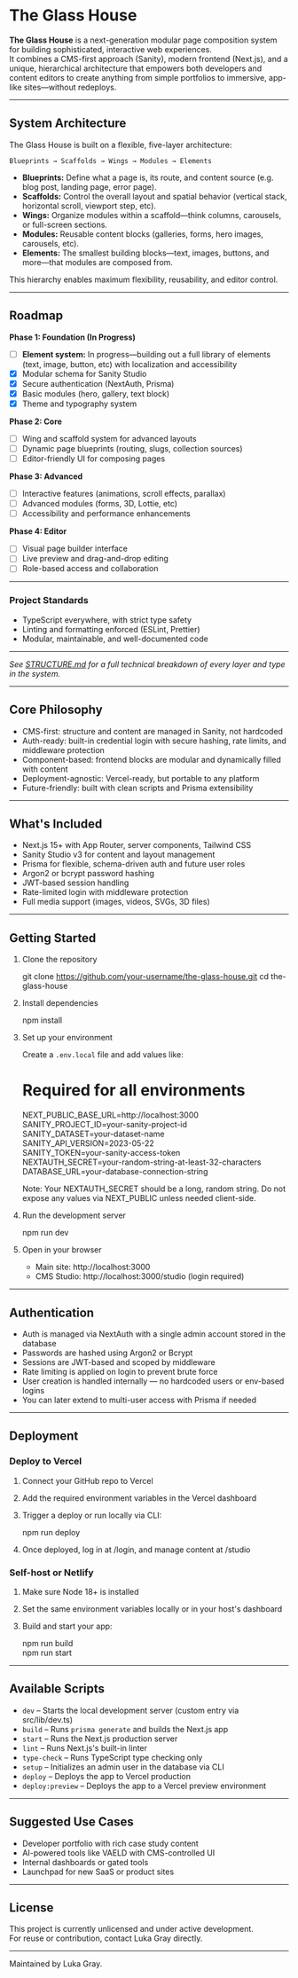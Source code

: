 # The Glass House

**The Glass House** is a next-generation modular page composition system for building sophisticated, interactive web experiences.  
It combines a CMS-first approach (Sanity), modern frontend (Next.js), and a unique, hierarchical architecture that empowers both developers and content editors to create anything from simple portfolios to immersive, app-like sites—without redeploys.

---

## System Architecture

The Glass House is built on a flexible, five-layer architecture:

```
Blueprints → Scaffolds → Wings → Modules → Elements
```

- **Blueprints:** Define what a page is, its route, and content source (e.g. blog post, landing page, error page).
- **Scaffolds:** Control the overall layout and spatial behavior (vertical stack, horizontal scroll, viewport step, etc).
- **Wings:** Organize modules within a scaffold—think columns, carousels, or full-screen sections.
- **Modules:** Reusable content blocks (galleries, forms, hero images, carousels, etc).
- **Elements:** The smallest building blocks—text, images, buttons, and more—that modules are composed from.

This hierarchy enables maximum flexibility, reusability, and editor control.

---

## Roadmap

**Phase 1: Foundation (In Progress)**

- [ ] **Element system:** In progress—building out a full library of elements (text, image, button, etc) with localization and accessibility
- [x] Modular schema for Sanity Studio
- [x] Secure authentication (NextAuth, Prisma)
- [x] Basic modules (hero, gallery, text block)
- [x] Theme and typography system

**Phase 2: Core**

- [ ] Wing and scaffold system for advanced layouts
- [ ] Dynamic page blueprints (routing, slugs, collection sources)
- [ ] Editor-friendly UI for composing pages

**Phase 3: Advanced**

- [ ] Interactive features (animations, scroll effects, parallax)
- [ ] Advanced modules (forms, 3D, Lottie, etc)
- [ ] Accessibility and performance enhancements

**Phase 4: Editor**

- [ ] Visual page builder interface
- [ ] Live preview and drag-and-drop editing
- [ ] Role-based access and collaboration

---

### Project Standards

- TypeScript everywhere, with strict type safety
- Linting and formatting enforced (ESLint, Prettier)
- Modular, maintainable, and well-documented code

---

_See [STRUCTURE.md](./STRUCTURE.md) for a full technical breakdown of every layer and type in the system._

---

## Core Philosophy

- CMS-first: structure and content are managed in Sanity, not hardcoded
- Auth-ready: built-in credential login with secure hashing, rate limits, and middleware protection
- Component-based: frontend blocks are modular and dynamically filled with content
- Deployment-agnostic: Vercel-ready, but portable to any platform
- Future-friendly: built with clean scripts and Prisma extensibility

---

## What's Included

- Next.js 15+ with App Router, server components, Tailwind CSS
- Sanity Studio v3 for content and layout management
- Prisma for flexible, schema-driven auth and future user roles
- Argon2 or bcrypt password hashing
- JWT-based session handling
- Rate-limited login with middleware protection
- Full media support (images, videos, SVGs, 3D files)

---

## Getting Started

1. Clone the repository

   git clone https://github.com/your-username/the-glass-house.git
   cd the-glass-house

2. Install dependencies

   npm install

3. Set up your environment

   Create a `.env.local` file and add values like:

   # Required for all environments

   NEXT_PUBLIC_BASE_URL=http://localhost:3000  
   SANITY_PROJECT_ID=your-sanity-project-id  
   SANITY_DATASET=your-dataset-name  
   SANITY_API_VERSION=2023-05-22  
   SANITY_TOKEN=your-sanity-access-token  
   NEXTAUTH_SECRET=your-random-string-at-least-32-characters
   DATABASE_URL=your-database-connection-string

   Note: Your NEXTAUTH_SECRET should be a long, random string. Do not expose any values via NEXT_PUBLIC unless needed client-side.

4. Run the development server

   npm run dev

5. Open in your browser
   - Main site: http://localhost:3000
   - CMS Studio: http://localhost:3000/studio (login required)

---

## Authentication

- Auth is managed via NextAuth with a single admin account stored in the database
- Passwords are hashed using Argon2 or Bcrypt
- Sessions are JWT-based and scoped by middleware
- Rate limiting is applied on login to prevent brute force
- User creation is handled internally — no hardcoded users or env-based logins
- You can later extend to multi-user access with Prisma if needed

---

## Deployment

### Deploy to Vercel

1. Connect your GitHub repo to Vercel
2. Add the required environment variables in the Vercel dashboard
3. Trigger a deploy or run locally via CLI:

   npm run deploy

4. Once deployed, log in at /login, and manage content at /studio

### Self-host or Netlify

1. Make sure Node 18+ is installed
2. Set the same environment variables locally or in your host's dashboard
3. Build and start your app:

   npm run build  
   npm run start

---

## Available Scripts

- `dev` – Starts the local development server (custom entry via src/lib/dev.ts)
- `build` – Runs `prisma generate` and builds the Next.js app
- `start` – Runs the Next.js production server
- `lint` – Runs Next.js's built-in linter
- `type-check` – Runs TypeScript type checking only
- `setup` – Initializes an admin user in the database via CLI
- `deploy` – Deploys the app to Vercel production
- `deploy:preview` – Deploys the app to a Vercel preview environment

---

## Suggested Use Cases

- Developer portfolio with rich case study content
- AI-powered tools like VAELD with CMS-controlled UI
- Internal dashboards or gated tools
- Launchpad for new SaaS or product sites

---

## License

This project is currently unlicensed and under active development.  
For reuse or contribution, contact Luka Gray directly.

---

Maintained by Luka Gray.
